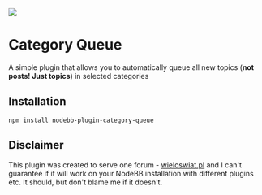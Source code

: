 ![](https://packages.nodebb.org/api/v1/plugins/nodebb-plugin-category-queue/compatibility.png)

# Category Queue

A simple plugin that allows you to automatically queue all new topics (**not posts! Just topics**) in selected categories

## Installation

    npm install nodebb-plugin-category-queue

## Disclaimer

This plugin was created to serve one forum - [wieloswiat.pl](https://wieloswiat.pl) and I can't guarantee if it will work on your NodeBB installation with different plugins etc. It should, but don't blame me if it doesn't.
